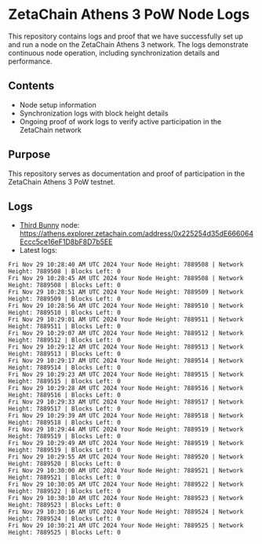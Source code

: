 # ZetaChain Athens 3 PoW Node Logs
This repository contains logs and proof that we have successfully set up and run a node on the ZetaChain Athens 3 network. The logs demonstrate continuous node operation, including synchronization details and performance.

## Contents
- Node setup information
- Synchronization logs with block height details
- Ongoing proof of work logs to verify active participation in the ZetaChain network

## Purpose
This repository serves as documentation and proof of participation in the ZetaChain Athens 3 PoW testnet.

## Logs

- [Third Bunny](https://thirdbunny.xyz/) node: https://athens.explorer.zetachain.com/address/0x225254d35dE666064Eccc5ce16eF1D8bF8D7b5EE
- Latest logs:
```
Fri Nov 29 10:28:40 AM UTC 2024 Your Node Height: 7889508 | Network Height: 7889508 | Blocks Left: 0
Fri Nov 29 10:28:45 AM UTC 2024 Your Node Height: 7889508 | Network Height: 7889508 | Blocks Left: 0
Fri Nov 29 10:28:51 AM UTC 2024 Your Node Height: 7889509 | Network Height: 7889509 | Blocks Left: 0
Fri Nov 29 10:28:56 AM UTC 2024 Your Node Height: 7889510 | Network Height: 7889510 | Blocks Left: 0
Fri Nov 29 10:29:01 AM UTC 2024 Your Node Height: 7889511 | Network Height: 7889511 | Blocks Left: 0
Fri Nov 29 10:29:07 AM UTC 2024 Your Node Height: 7889512 | Network Height: 7889512 | Blocks Left: 0
Fri Nov 29 10:29:12 AM UTC 2024 Your Node Height: 7889513 | Network Height: 7889513 | Blocks Left: 0
Fri Nov 29 10:29:17 AM UTC 2024 Your Node Height: 7889514 | Network Height: 7889514 | Blocks Left: 0
Fri Nov 29 10:29:23 AM UTC 2024 Your Node Height: 7889515 | Network Height: 7889515 | Blocks Left: 0
Fri Nov 29 10:29:28 AM UTC 2024 Your Node Height: 7889516 | Network Height: 7889516 | Blocks Left: 0
Fri Nov 29 10:29:33 AM UTC 2024 Your Node Height: 7889517 | Network Height: 7889517 | Blocks Left: 0
Fri Nov 29 10:29:39 AM UTC 2024 Your Node Height: 7889518 | Network Height: 7889518 | Blocks Left: 0
Fri Nov 29 10:29:44 AM UTC 2024 Your Node Height: 7889519 | Network Height: 7889519 | Blocks Left: 0
Fri Nov 29 10:29:49 AM UTC 2024 Your Node Height: 7889519 | Network Height: 7889519 | Blocks Left: 0
Fri Nov 29 10:29:55 AM UTC 2024 Your Node Height: 7889520 | Network Height: 7889520 | Blocks Left: 0
Fri Nov 29 10:30:00 AM UTC 2024 Your Node Height: 7889521 | Network Height: 7889521 | Blocks Left: 0
Fri Nov 29 10:30:05 AM UTC 2024 Your Node Height: 7889522 | Network Height: 7889522 | Blocks Left: 0
Fri Nov 29 10:30:10 AM UTC 2024 Your Node Height: 7889523 | Network Height: 7889523 | Blocks Left: 0
Fri Nov 29 10:30:16 AM UTC 2024 Your Node Height: 7889524 | Network Height: 7889524 | Blocks Left: 0
Fri Nov 29 10:30:21 AM UTC 2024 Your Node Height: 7889525 | Network Height: 7889525 | Blocks Left: 0
```
